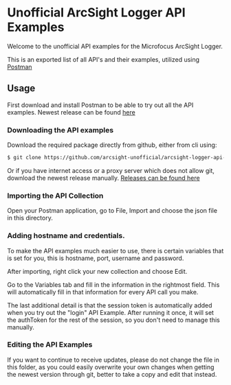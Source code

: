 # Unofficial ArcSight Logger API Examples

Welcome to the unofficial API examples for the Microfocus ArcSight Logger.

This is an exported list of all API's and their examples, utilized using [Postman](https://www.getpostman.com/)

## Usage
First download and install Postman to be able to try out all the API examples. Newest release can be found [here](https://www.getpostman.com/)

### Downloading the API examples
Download the required package directly from github, either from cli using:
```sh
$ git clone https://github.com/arcsight-unofficial/arcsight-logger-api-examples
```
Or if you have internet access or a proxy server which does not allow git, download the newest release manually.
[Releases can be found here](https://github.com/arcsight-unofficial/arcsight-logger-api-examples/releases)

### Importing the API Collection
Open your Postman application, go to File, Import and choose the json file in this directory.

### Adding hostname and credentials.
To make the API examples much easier to use, there is certain variables that is set for you, this is hostname, port, username and password.

After importing, right click your new collection and choose Edit.

Go to the Variables tab and fill in the information in the rightmost field. This will automatically fill in that information for every API call you make.

The last additional detail is that the session token is automatically added when you try out the "login" API Example. After running it once, it will set the authToken for the rest of the session, so you don't need to manage this manually.

### Editing the API Examples
If you want to continue to receive updates, please do not change the file in this folder, as you could easily overwrite your own changes when getting the newest version through git, better to take a copy and edit that instead.